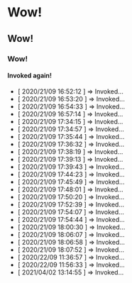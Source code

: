 # Wow!
## Wow!
### Wow!
#### Invoked again! 
* [ 2020/21/09 16:52:12 ] => Invoked...
* [ 2020/21/09 16:53:20 ] => Invoked...
* [ 2020/21/09 16:54:33 ] => Invoked...
* [ 2020/21/09 16:57:14 ] => Invoked...
* [ 2020/21/09 17:34:15 ] => Invoked...
* [ 2020/21/09 17:34:57 ] => Invoked...
* [ 2020/21/09 17:35:44 ] => Invoked...
* [ 2020/21/09 17:36:32 ] => Invoked...
* [ 2020/21/09 17:38:19 ] => Invoked...
* [ 2020/21/09 17:39:13 ] => Invoked...
* [ 2020/21/09 17:39:43 ] => Invoked...
* [ 2020/21/09 17:44:23 ] => Invoked...
* [ 2020/21/09 17:45:49 ] => Invoked...
* [ 2020/21/09 17:48:01 ] => Invoked...
* [ 2020/21/09 17:50:20 ] => Invoked...
* [ 2020/21/09 17:52:39 ] => Invoked...
* [ 2020/21/09 17:54:07 ] => Invoked...
* [ 2020/21/09 17:54:44 ] => Invoked...
* [ 2020/21/09 18:00:30 ] => Invoked...
* [ 2020/21/09 18:06:07 ] => Invoked...
* [ 2020/21/09 18:06:58 ] => Invoked...
* [ 2020/21/09 18:07:52 ] => Invoked...
* [ 2020/22/09 11:36:57 ] => Invoked...
* [ 2020/22/09 11:56:33 ] => Invoked...
* [ 2021/04/02 13:14:55 ] => Invoked...
